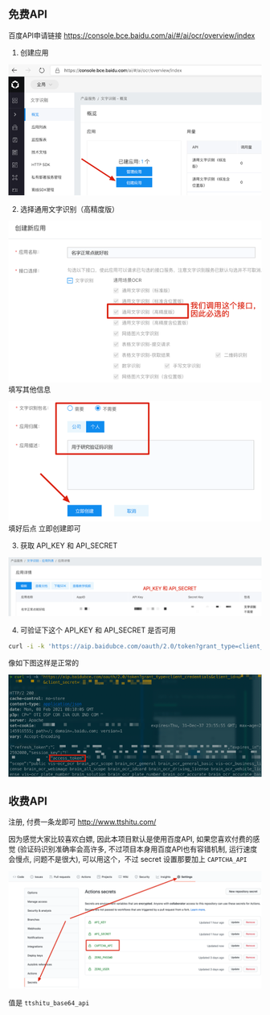 ## 免费API
百度API申请链接 https://console.bce.baidu.com/ai/#/ai/ocr/overview/index

1. 创建应用

![img.png](./doc/baidu_step_1.png)

2. 选择通用文字识别（高精度版）

![img_1.png](./doc/baidu_step_2.png)
填写其他信息

![img_2.png](./doc/baidu_step_3.png)
填好后点 立即创建即可


3. 获取 API_KEY 和 API_SECRET

![img_3.png](./doc/baidu_step_4.png)

4. 可验证下这个 API_KEY 和 API_SECRET 是否可用
```bash
curl -i -k 'https://aip.baidubce.com/oauth/2.0/token?grant_type=client_credentials&client_id=【百度云应用的AK】&client_secret=【百度云应用的SK】'
```

像如下图这样是正常的

![img_4.png](./doc/baidu_step_5.png)

## 收费API

注册, 付费一条龙即可
http://www.ttshitu.com/

因为感觉大家比较喜欢白嫖, 因此本项目默认是使用百度API, 如果您喜欢付费的感觉 (验证码识别准确率会高许多, 不过项目本身用百度API也有容错机制, 运行速度会慢点, 问题不是很大), 可以用这个，不过 secret 设置那要加上 `CAPTCHA_API`

![img.png](./doc/ttshitu_step_1.png)

值是 `ttshitu_base64_api`